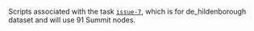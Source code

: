 Scripts associated with the task 
[`issue-7`](https://github.com/BSDExabio/PSP/issues/7), which is for de_hildenborough
dataset and will use 91 Summit nodes.
